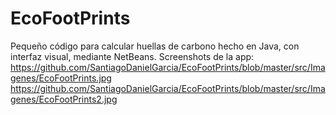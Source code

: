 # EcoFootPrints
Pequeño código para calcular huellas de carbono hecho en Java, con interfaz visual, mediante NetBeans.
Screenshots de la app:
https://github.com/SantiagoDanielGarcia/EcoFootPrints/blob/master/src/Imagenes/EcoFootPrints.jpg
https://github.com/SantiagoDanielGarcia/EcoFootPrints/blob/master/src/Imagenes/EcoFootPrints2.jpg
